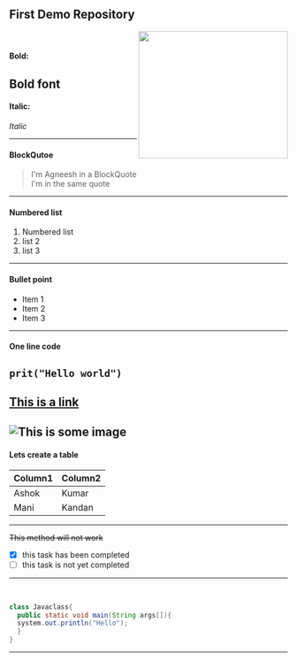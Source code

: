 ## First Demo Repository
<img src="https://miro.medium.com/v2/resize:fit:679/1*zVnWJtyGOX_kUIDm6ccCfQ.gif" height="230" width="270" align="right"><br>
#### Bold:
**Bold font**
---
#### Italic:
*Italic* <hr>

#### BlockQutoe
> I'm Agneesh in a BlockQuote <br>
> I'm in the same quote <br>
---
#### Numbered list
1. Numbered list
2. list 2
3. list 3
---
#### Bullet point
- Item 1
- Item 2
- Item 3
---
#### One line code
`prit("Hello world")`
---
[ This is a link ]()
---
![ This is some image ](https://images.unsplash.com/photo-1707730318002-6fbd8ecd6b77?q=80&w=1470&auto=format&fit=crop&ixlib=rb-4.0.3&ixid=M3wxMjA3fDB8MHxwaG90by1wYWdlfHx8fGVufDB8fHx8fA%3D%3D)
---

#### Lets create a table
| Column1 | Column2 |
|------   |-------  |
| Ashok   | Kumar   |
| Mani    | Kandan  |
<hr>

~~This method will not work~~
- [x] this task has been completed
- [ ] this task is not yet completed
<hr><br>

```java
class Javaclass{
  public static void main(String args[]){
  system.out.println("Hello");
  }
}
```
---

